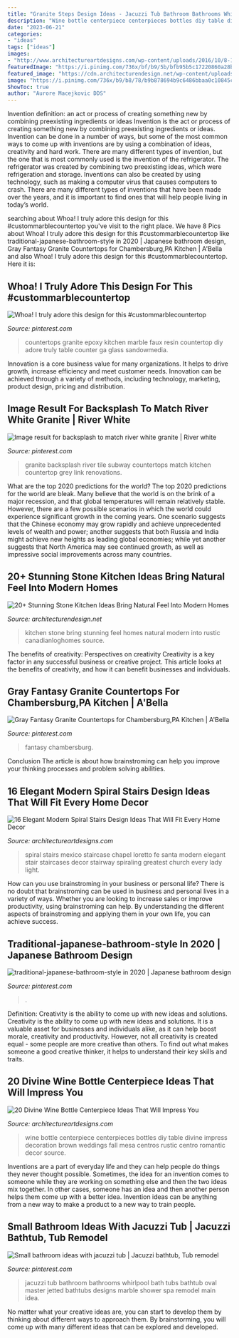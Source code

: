 ```yaml
---
title: "Granite Steps Design Ideas - Jacuzzi Tub Bathroom Bathrooms Whirlpool Bath Tubs Bathtub Oval Master Jetted Bathtubs Designs Marble Shower Spa Remodel Main Idea"
description: "Wine bottle centerpiece centerpieces bottles diy table divine impress decoration brown weddings fall mesa centros rustic centro romantic decor source"
date: "2023-06-21"
categories:
- "ideas"
tags: ["ideas"]
images:
- "http://www.architectureartdesigns.com/wp-content/uploads/2016/10/8-19.jpg"
featuredImage: "https://i.pinimg.com/736x/bf/b9/5b/bfb95b5c17220860a28be94d8d5149c3--jacuzzi-bathroom-jacuzzi-tub.jpg"
featured_image: "https://cdn.architecturendesign.net/wp-content/uploads/2015/06/AD-Rustic-Stone-Kitchen-10.jpg"
image: "https://i.pinimg.com/736x/b9/b8/78/b9b878694b9c6486bbaa0c10845c6076.jpg"
ShowToc: true
author: "Aurore Macejkovic DDS"
---
```



Invention definition: an act or process of creating something new by combining preexisting ingredients or ideas
Invention is the act or process of creating something new by combining preexisting ingredients or ideas. Invention can be done in a number of ways, but some of the most common ways to come up with inventions are by using a combination of ideas, creativity and hard work. There are many different types of invention, but the one that is most commonly used is the invention of the refrigerator. The refrigerator was created by combining two preexisting ideas, which were refrigeration and storage. Inventions can also be created by using technology, such as making a computer virus that causes computers to crash. There are many different types of inventions that have been made over the years, and it is important to find ones that will help people living in today’s world.

	

		
searching about Whoa! I truly adore this design for this #custommarblecountertop you've visit to the right place. We have 8 Pics about Whoa! I truly adore this design for this #custommarblecountertop like traditional-japanese-bathroom-style in 2020 | Japanese bathroom design, Gray Fantasy Granite Countertops for Chambersburg,PA Kitchen | A&#039;Bella and also Whoa! I truly adore this design for this #custommarblecountertop. Here it is:
		
    
## Whoa! I Truly Adore This Design For This #custommarblecountertop

<img loading=lazy src="https://i.pinimg.com/736x/1a/f8/c7/1af8c7b85b49f10527694a52e5ed2875.jpg" onerror="this.onerror=null;this.src='https://tse3.mm.bing.net/th?id=OIP.aDw5BELsDkevDp4RpuFHtAHaJ4&amp;pid=15.1';" alt="Whoa! I truly adore this design for this #custommarblecountertop">

_Source: pinterest.com_

>countertops granite epoxy kitchen marble faux resin countertop diy adore truly table counter ga glass sandowmedia. 

	

Innovation is a core business value for many organizations. It helps to drive growth, increase efficiency and meet customer needs. Innovation can be achieved through a variety of methods, including technology, marketing, product design, pricing and distribution.

    
## Image Result For Backsplash To Match River White Granite | River White

<img loading=lazy src="https://i.pinimg.com/736x/af/09/2d/af092deb031c92389a9d8f7ba852da70.jpg" onerror="this.onerror=null;this.src='https://tse3.mm.bing.net/th?id=OIP.6WhvDUJhNISlZVWo8efwWgHaJ5&amp;pid=15.1';" alt="Image result for backsplash to match river white granite | River white">

_Source: pinterest.com_

>granite backsplash river tile subway countertops match kitchen countertop grey link renovations. 

	

What are the top 2020 predictions for the world?
The top 2020 predictions for the world are bleak. Many believe that the world is on the brink of a major recession, and that global temperatures will remain relatively stable. However, there are a few possible scenarios in which the world could experience significant growth in the coming years. One scenario suggests that the Chinese economy may grow rapidly and achieve unprecedented levels of wealth and power; another suggests that both Russia and India might achieve new heights as leading global economies; while yet another suggests that North America may see continued growth, as well as impressive social improvements across many countries.

    
## 20+ Stunning Stone Kitchen Ideas Bring Natural Feel Into Modern Homes

<img loading=lazy src="https://cdn.architecturendesign.net/wp-content/uploads/2015/06/AD-Rustic-Stone-Kitchen-10.jpg" onerror="this.onerror=null;this.src='https://tse4.mm.bing.net/th?id=OIP.782lF7LU9l-tOEXEYw8nKgHaLV&amp;pid=15.1';" alt="20+ Stunning Stone Kitchen Ideas Bring Natural Feel Into Modern Homes">

_Source: architecturendesign.net_

>kitchen stone bring stunning feel homes natural modern into rustic canadianloghomes source. 

	

The benefits of creativity: Perspectives on creativity
Creativity is a key factor in any successful business or creative project. This article looks at the benefits of creativity, and how it can benefit businesses and individuals.

    
## Gray Fantasy Granite Countertops For Chambersburg,PA Kitchen | A&#039;Bella

<img loading=lazy src="https://i.pinimg.com/736x/b9/b8/78/b9b878694b9c6486bbaa0c10845c6076.jpg" onerror="this.onerror=null;this.src='https://tse4.mm.bing.net/th?id=OIP.h7EIjyfZoHVJ-1Y-LHbhWAHaJ4&amp;pid=15.1';" alt="Gray Fantasy Granite Countertops for Chambersburg,PA Kitchen | A&#039;Bella">

_Source: pinterest.com_

>fantasy chambersburg. 

	

Conclusion
The article is about how brainstroming can help you improve your thinking processes and problem solving abilities.

    
## 16 Elegant Modern Spiral Stairs Design Ideas That Will Fit Every Home Decor

<img loading=lazy src="https://www.architectureartdesigns.com/wp-content/uploads/2015/01/53.jpg" onerror="this.onerror=null;this.src='https://tse3.mm.bing.net/th?id=OIP.xkFKz0tgp8rcf7IzVk4aXwHaKT&amp;pid=15.1';" alt="16 Elegant Modern Spiral Stairs Design Ideas That Will Fit Every Home Decor">

_Source: architectureartdesigns.com_

>spiral stairs mexico staircase chapel loretto fe santa modern elegant stair staircases decor stairway spiraling greatest church every lady light. 

	

How can you use brainstroming in your business or personal life?
There is no doubt that brainstroming can be used in business and personal lives in a variety of ways. Whether you are looking to increase sales or improve productivity, using brainstroming can help. By understanding the different aspects of brainstroming and applying them in your own life, you can achieve success.

    
## Traditional-japanese-bathroom-style In 2020 | Japanese Bathroom Design

<img loading=lazy src="https://i.pinimg.com/736x/dd/39/6e/dd396e631a4aee6ce3e8c1e2c3dba81e.jpg" onerror="this.onerror=null;this.src='https://tse2.mm.bing.net/th?id=OIP.liuoSTTAp0ireZx6kPyVeQHaLG&amp;pid=15.1';" alt="traditional-japanese-bathroom-style in 2020 | Japanese bathroom design">

_Source: pinterest.com_

>. 

	

Definition: Creativity is the ability to come up with new ideas and solutions.
Creativity is the ability to come up with new ideas and solutions. It is a valuable asset for businesses and individuals alike, as it can help boost morale, creativity and productivity. However, not all creativity is created equal - some people are more creative than others. To find out what makes someone a good creative thinker, it helps to understand their key skills and traits.

    
## 20 Divine Wine Bottle Centerpiece Ideas That Will Impress You

<img loading=lazy src="http://www.architectureartdesigns.com/wp-content/uploads/2016/10/8-19.jpg" onerror="this.onerror=null;this.src='https://tse3.mm.bing.net/th?id=OIP.oDH1o20YAxhLieq8N7affAHaLH&amp;pid=15.1';" alt="20 Divine Wine Bottle Centerpiece Ideas That Will Impress You">

_Source: architectureartdesigns.com_

>wine bottle centerpiece centerpieces bottles diy table divine impress decoration brown weddings fall mesa centros rustic centro romantic decor source. 

	

Inventions are a part of everyday life and they can help people do things they never thought possible. Sometimes, the idea for an invention comes to someone while they are working on something else and then the two ideas mix together. In other cases, someone has an idea and then another person helps them come up with a better idea. Invention ideas can be anything from a new way to make a product to a new way to train people.

    
## Small Bathroom Ideas With Jacuzzi Tub | Jacuzzi Bathtub, Tub Remodel

<img loading=lazy src="https://i.pinimg.com/736x/bf/b9/5b/bfb95b5c17220860a28be94d8d5149c3--jacuzzi-bathroom-jacuzzi-tub.jpg" onerror="this.onerror=null;this.src='https://tse2.mm.bing.net/th?id=OIP.Z5cV0VQNeVfTMQhe4OW4_wHaJ4&amp;pid=15.1';" alt="Small bathroom ideas with jacuzzi tub | Jacuzzi bathtub, Tub remodel">

_Source: pinterest.com_

>jacuzzi tub bathroom bathrooms whirlpool bath tubs bathtub oval master jetted bathtubs designs marble shower spa remodel main idea. 

	

No matter what your creative ideas are, you can start to develop them by thinking about different ways to approach them. By brainstorming, you will come up with many different ideas that can be explored and developed.

